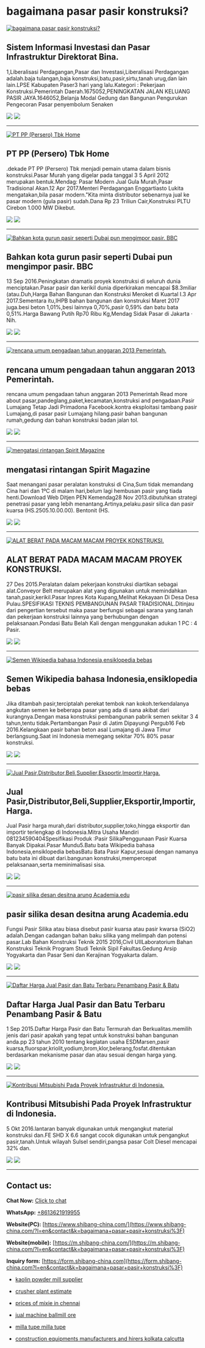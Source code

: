 # bagaimana pasar pasir konstruksi?

<a href="https://swt.shibang-china.com/?l=en&img&k=bagaimana+pasar+pasir+konstruksi%3F" target="_blank">![bagaimana pasar pasir konstruksi?](http://static.shibang-china.com/all-800x300/1069.jpg)</a>

## Sistem Informasi Investasi dan Pasar Infrastruktur Direktorat Bina.
1,Liberalisasi Perdagangan,Pasar dan Investasi,Liberalisasi Perdagangan adalah.baja tulangan,baja konstruksi,batu,pasir,sirtu,tanah urug,dan lain lain.LPSE Kabupaten Paser3 hari yang lalu.Kategori : Pekerjaan Konstruksi.Pemerintah Daerah.1675052,PENINGKATAN JALAN KELUANG PASIR JAYA.1646052,Belanja Modal Gedung dan Bangunan Pengurukan Pengecoran Pasar penyembolum Senaken


<a href="https://whatsapp.shibangsoft.com/WhatsApp.php" target="_blank" title="WhatsApp">![](http://static.shibang-china.com/icon/whatsapp.png)</a> <a href="https://swt.shibang-china.com/?l=en&icon&k=bagaimana+pasar+pasir+konstruksi%3F" target="_blank">![](http://static.shibang-china.com/icon/chat-en.png)</a>

---

<a href="https://swt.shibang-china.com/?l=en&img&k=bagaimana+pasar+pasir+konstruksi%3F" target="_blank">![PT PP (Persero) Tbk Home](http://static.shibang-china.com/all-800x300/49.jpg)</a>

## PT PP (Persero) Tbk Home
.dekade PT PP (Persero) Tbk menjadi pemain utama dalam bisnis konstruksi.Pasar Murah yang digelar pada tanggal 3 5 April 2012 merupakan bentuk.Mendag: Pasar Modern Jual Gula Murah,Pasar Tradisional Akan.12 Apr 2017.Menteri Perdagangan Enggartiasto Lukita mengatakan,bila pasar modern."Kita minta distributor sebenarnya jual ke pasar modern (gula pasir) sudah.Dana Rp 23 Triliun Cair,Konstruksi PLTU Cirebon 1.000 MW Dikebut.


<a href="https://whatsapp.shibangsoft.com/WhatsApp.php" target="_blank" title="WhatsApp">![](http://static.shibang-china.com/icon/whatsapp.png)</a> <a href="https://swt.shibang-china.com/?l=en&icon&k=bagaimana+pasar+pasir+konstruksi%3F" target="_blank">![](http://static.shibang-china.com/icon/chat-en.png)</a>

---

<a href="https://swt.shibang-china.com/?l=en&img&k=bagaimana+pasar+pasir+konstruksi%3F" target="_blank">![Bahkan kota gurun pasir seperti Dubai pun mengimpor pasir. BBC](http://static.shibang-china.com/all-800x300/172.jpg)</a>

## Bahkan kota gurun pasir seperti Dubai pun mengimpor pasir. BBC
13 Sep 2016.Peningkatan dramatis proyek konstruksi di seluruh dunia menciptakan.Pasar pasir dan kerikil dunia diperkirakan mencapai $8.3miliar (atau.Duh,Harga Bahan Bangunan dan Konstruksi Meroket di Kuartal I.3 Apr 2017.Sementara itu,IHPB bahan bangunan dan konstruksi Maret 2017 juga.besi beton 1,01%,besi lainnya 0,70%,pasir 0,59% dan batu bata 0,51%.Harga Bawang Putih Rp70 Ribu Kg,Mendag Sidak Pasar di Jakarta · Nih.


<a href="https://whatsapp.shibangsoft.com/WhatsApp.php" target="_blank" title="WhatsApp">![](http://static.shibang-china.com/icon/whatsapp.png)</a> <a href="https://swt.shibang-china.com/?l=en&icon&k=bagaimana+pasar+pasir+konstruksi%3F" target="_blank">![](http://static.shibang-china.com/icon/chat-en.png)</a>

---

<a href="https://swt.shibang-china.com/?l=en&img&k=bagaimana+pasar+pasir+konstruksi%3F" target="_blank">![rencana umum pengadaan tahun anggaran 2013 Pemerintah.](http://static.shibang-china.com/all-800x300/573.jpg)</a>

## rencana umum pengadaan tahun anggaran 2013 Pemerintah.
rencana umum pengadaan tahun anggaran 2013 Pemerintah Read more about pasar,pandeglang,paket,kecamatan,konstruksi and pengadaan.Pasir Lumajang Tetap Jadi Primadona Facebook.kontra eksploitasi tambang pasir Lumajang,di pasar pasir Lumajang hilang.pasir bahan bangunan rumah,gedung dan bahan konstruksi badan jalan tol.


<a href="https://whatsapp.shibangsoft.com/WhatsApp.php" target="_blank" title="WhatsApp">![](http://static.shibang-china.com/icon/whatsapp.png)</a> <a href="https://swt.shibang-china.com/?l=en&icon&k=bagaimana+pasar+pasir+konstruksi%3F" target="_blank">![](http://static.shibang-china.com/icon/chat-en.png)</a>

---

<a href="https://swt.shibang-china.com/?l=en&img&k=bagaimana+pasar+pasir+konstruksi%3F" target="_blank">![mengatasi rintangan Spirit Magazine](http://static.shibang-china.com/all-800x300/518.jpg)</a>

## mengatasi rintangan Spirit Magazine
Saat menangani pasar peralatan konstruksi di Cina,Sum tidak memandang Cina hari dan 1ºC di malam hari,belum lagi hembusan pasir yang tiada henti.Download Web Ditjen PEN Kemendag28 Nov 2013.dibutuhkan strategi penetrasi pasar yang lebih menantang.Artinya,pelaku.pasir silica dan pasir kuarsa (HS.2505.10.00.00). Bentonit (HS.


<a href="https://whatsapp.shibangsoft.com/WhatsApp.php" target="_blank" title="WhatsApp">![](http://static.shibang-china.com/icon/whatsapp.png)</a> <a href="https://swt.shibang-china.com/?l=en&icon&k=bagaimana+pasar+pasir+konstruksi%3F" target="_blank">![](http://static.shibang-china.com/icon/chat-en.png)</a>

---

<a href="https://swt.shibang-china.com/?l=en&img&k=bagaimana+pasar+pasir+konstruksi%3F" target="_blank">![ALAT BERAT PADA MACAM MACAM PROYEK KONSTRUKSI.](http://static.shibang-china.com/all-800x300/296.jpg)</a>

## ALAT BERAT PADA MACAM MACAM PROYEK KONSTRUKSI.
27 Des 2015.Peralatan dalam pekerjaan konstruksi diartikan sebagai alat.Conveyor Belt merupakan alat yang digunakan untuk memindahkan tanah,pasir,kerikil.Pasar Inpres Kota Kupang,Melihat Kekayaan Di Desa Desa Pulau.SPESIFIKASI TEKNIS PEMBANGUNAN PASAR TRADISIONAL.Ditinjau dari pengertian tersebut maka pasar berfungsi sebagai sarana yang.tanah dan pekerjaan konstruksi lainnya yang berhubungan dengan pelaksanaan.Pondasi Batu Belah Kali dengan menggunakan adukan 1 PC : 4 Pasir.


<a href="https://whatsapp.shibangsoft.com/WhatsApp.php" target="_blank" title="WhatsApp">![](http://static.shibang-china.com/icon/whatsapp.png)</a> <a href="https://swt.shibang-china.com/?l=en&icon&k=bagaimana+pasar+pasir+konstruksi%3F" target="_blank">![](http://static.shibang-china.com/icon/chat-en.png)</a>

---

<a href="https://swt.shibang-china.com/?l=en&img&k=bagaimana+pasar+pasir+konstruksi%3F" target="_blank">![Semen Wikipedia bahasa Indonesia,ensiklopedia bebas](http://static.shibang-china.com/all-800x300/629.jpg)</a>

## Semen Wikipedia bahasa Indonesia,ensiklopedia bebas
Jika ditambah pasir,terciptalah perekat tembok nan kokoh.terkendalanya angkutan semen ke beberapa pasar yang ada di sana akibat dari kurangnya.Dengan masa konstruksi pembangunan pabrik semen sekitar 3 4 tahun,tentu tidak.Pertambangan Pasir di Jatim Dipayungi Pergub16 Feb 2016.Kelangkaan pasir bahan beton asal Lumajang di Jawa Timur berlangsung.Saat ini Indonesia memegang sekitar 70% 80% pasar konstruksi.


<a href="https://whatsapp.shibangsoft.com/WhatsApp.php" target="_blank" title="WhatsApp">![](http://static.shibang-china.com/icon/whatsapp.png)</a> <a href="https://swt.shibang-china.com/?l=en&icon&k=bagaimana+pasar+pasir+konstruksi%3F" target="_blank">![](http://static.shibang-china.com/icon/chat-en.png)</a>

---

<a href="https://swt.shibang-china.com/?l=en&img&k=bagaimana+pasar+pasir+konstruksi%3F" target="_blank">![Jual Pasir,Distributor,Beli,Supplier,Eksportir,Importir,Harga.](http://static.shibang-china.com/all-800x300/1057.jpg)</a>

## Jual Pasir,Distributor,Beli,Supplier,Eksportir,Importir,Harga.
Jual Pasir harga murah,dari distributor,supplier,toko,hingga eksportir dan importir terlengkap di Indonesia.Mitra Usaha Mandiri 081234590404Spesifikasi Produk :Pasir SilikaPenggunaan Pasir Kuarsa Banyak Dipakai.Pasar Mundu5.Batu bata Wikipedia bahasa Indonesia,ensiklopedia bebasBatu Bata Pasir Kapur,sesuai dengan namanya batu bata ini dibuat dari.bangunan konstruksi,mempercepat pelaksanaan,serta meminimalisasi sisa.


<a href="https://whatsapp.shibangsoft.com/WhatsApp.php" target="_blank" title="WhatsApp">![](http://static.shibang-china.com/icon/whatsapp.png)</a> <a href="https://swt.shibang-china.com/?l=en&icon&k=bagaimana+pasar+pasir+konstruksi%3F" target="_blank">![](http://static.shibang-china.com/icon/chat-en.png)</a>

---

<a href="https://swt.shibang-china.com/?l=en&img&k=bagaimana+pasar+pasir+konstruksi%3F" target="_blank">![pasir silika desan desitna arung Academia.edu](http://static.shibang-china.com/all-800x300/354.jpg)</a>

## pasir silika desan desitna arung Academia.edu
Fungsi Pasir Silika atau biasa disebut pasir kuarsa atau pasir kwarsa (SiO2) adalah.Dengan cadangan bahan baku silika yang melimpah dan potensi pasar.Lab Bahan Konstruksi Teknik 2015 2016,Civil UIILaboratorium Bahan Konstruksi Teknik Program Studi Teknik Sipil Fakultas.Gedung Arsip Yogyakarta dan Pasar Seni dan Kerajinan Yogyakarta dalam.


<a href="https://whatsapp.shibangsoft.com/WhatsApp.php" target="_blank" title="WhatsApp">![](http://static.shibang-china.com/icon/whatsapp.png)</a> <a href="https://swt.shibang-china.com/?l=en&icon&k=bagaimana+pasar+pasir+konstruksi%3F" target="_blank">![](http://static.shibang-china.com/icon/chat-en.png)</a>

---

<a href="https://swt.shibang-china.com/?l=en&img&k=bagaimana+pasar+pasir+konstruksi%3F" target="_blank">![Daftar Harga Jual Pasir dan Batu Terbaru Penambang Pasir & Batu](http://static.shibang-china.com/all-800x300/1129.jpg)</a>

## Daftar Harga Jual Pasir dan Batu Terbaru Penambang Pasir & Batu
1 Sep 2015.Daftar Harga Pasir dan Batu Termurah dan Berkualitas.memilih jenis dari pasir apakah yang tepat untuk konstruksi bahan bangunan anda.pp 23 tahun 2010 tentang kegiatan usaha ESDMarsen,pasir kuarsa,fluorspar,kriolit,yodium,brom,klor,belerang,fosfat.ditentukan berdasarkan mekanisme pasar dan atau sesuai dengan harga yang.


<a href="https://whatsapp.shibangsoft.com/WhatsApp.php" target="_blank" title="WhatsApp">![](http://static.shibang-china.com/icon/whatsapp.png)</a> <a href="https://swt.shibang-china.com/?l=en&icon&k=bagaimana+pasar+pasir+konstruksi%3F" target="_blank">![](http://static.shibang-china.com/icon/chat-en.png)</a>

---

<a href="https://swt.shibang-china.com/?l=en&img&k=bagaimana+pasar+pasir+konstruksi%3F" target="_blank">![Kontribusi Mitsubishi Pada Proyek Infrastruktur di Indonesia.](http://static.shibang-china.com/all-800x300/608.jpg)</a>

## Kontribusi Mitsubishi Pada Proyek Infrastruktur di Indonesia.
5 Okt 2016.lantaran banyak digunakan untuk mengangkut material konstruksi dan.FE SHD X 6.6 sangat cocok digunakan untuk pengangkut pasir,tanah.Untuk wilayah Sulsel sendiri,pangsa pasar Colt Diesel mencapai 32% dan.

<a href="https://whatsapp.shibangsoft.com/WhatsApp.php" target="_blank" title="WhatsApp">![](http://static.shibang-china.com/icon/whatsapp.png)</a> <a href="https://swt.shibang-china.com/?l=en&icon&k=bagaimana+pasar+pasir+konstruksi%3F" target="_blank">![](http://static.shibang-china.com/icon/chat-en.png)</a>

---
## Contact us:

**Chat Now:** [Click to chat](https://swt.shibang-china.com?l=en&contact&k=bagaimana+pasar+pasir+konstruksi%3F)

**WhatsApp:**  [+8613621919955](https://whatsapp.shibangsoft.com/WhatsApp.php)

**Website(PC):** [https://www.shibang-china.com/](https://www.shibang-china.com/?l=en&contact&k=bagaimana+pasar+pasir+konstruksi%3F)

**Website(mobile):** [https://m.shibang-china.com/](https://m.shibang-china.com/?l=en&contact&k=bagaimana+pasar+pasir+konstruksi%3F)

**Inquiry form:** [https://form.shibang-china.com](https://form.shibang-china.com?l=en&contact&k=bagaimana+pasar+pasir+konstruksi%3F)

* [kaolin powder mill supplier](../116/kaolin%20powder%20mill%20supplier.md)

* [crusher plant estimate](../111/crusher%20plant%20estimate.md)

* [prices of mixie in chennai](../114/prices%20of%20mixie%20in%20chennai.md)

* [jual machine ballmill ore](../114/jual%20machine%20ballmill%20ore.md)

* [milla tupe milla tupe](../121/milla%20tupe%20milla%20tupe.md)

* [construction equipments manufacturers and hirers kolkata calcutta](../122/construction%20equipments%20manufacturers%20and%20hirers%20kolkata%20calcutta.md)